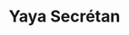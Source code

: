---
title: Yaya Secrétan
description: À tester. Restaurant de Juan Arbelaez.
lat: '48.8811718'
lon: '2.3738043'
address: 33 Av. Secrétan, 75019 Paris, France
website: https://www.yayarestaurant.com/yaya-secretan
tags: à-essayer restaurant grec
---